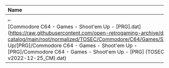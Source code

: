 |Name|Size|
|:---|---:|
|[..](../index.html)|DIR|
|[Commodore C64 - Games - Shoot'em Up - [PRG].dat](https://raw.githubusercontent.com/open-retrogaming-archive/dat-catalog/main/root/normalized/TOSEC/Commodore/C64/Games/Shoot'em Up/[PRG]/Commodore C64 - Games - Shoot'em Up - [PRG]/Commodore C64 - Games - Shoot'em Up - [PRG] (TOSEC-v2022-12-25_CM).dat)|1827999|
